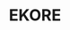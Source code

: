 ---
layout: startup_page
title: "EKORE"
id: "ekore.it"
permalink: "/ekoreekore.it04202025/"
website: "https://www.ekore.it/"
funding_round: "Seed"
funding_amount: "€1.3M"
investors: "SOM S.p.A., Habismart"
about: "EKORE is a digital twin technology startup that uses digital twin solutions to improve real estate portfolio management, decrease energy costs, and enable data-driven decisions for smarter building and city management. Its cloud-based platform integrates data and 3D BIM models, providing buildings with a 'digital brain' and using AI-driven algorithms to reduce consumption, detect anomalies, and cut carbon emissions."
markets: "PropTech, Digital Twin, Real Estate, Business/Productivity Software, Software Development Applications"
hq: "Milan, Lombardy, Italy"
founded_year: "2022"
linkedin: "https://www.linkedin.com/company/ekore-digital-twin-solution"
twitter: ""
instagram: ""
facebook: ""
crunchbase: "https://www.crunchbase.com/organization/ekore"
pitchbook: "https://pitchbook.com/profiles/company/521149-51"

# SEO Optimization
meta_title: "EKORE - Seed Funding (€1.3M)"
meta_description: "EKORE, EKORE is a digital twin technology startup that uses digital twin solutions to improve real estate portfolio management, decrease energy costs, and en..."
meta_keywords: "EKORE, PropTech, Digital Twin, Real Estate, Business/Productivity Software, Software Development Applications, Seed funding"
canonical_url: "https://pkprojectstartups.github.io/projectstartups.com/ekoreekore.it04202025/"
---